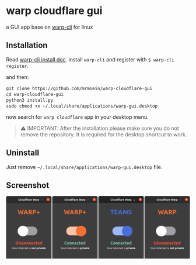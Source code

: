 # warp cloudflare gui

a GUI app base on [warp-cli](https://developers.cloudflare.com/warp-client/get-started/linux) for linux

## Installation

Read [warp-cli install doc](https://developers.cloudflare.com/warp-client/get-started/linux). install `warp-cli` and
register with `$ warp-cli register`.

and then:

```
git clone https://github.com/mrmoein/warp-cloudflare-gui
cd warp-cloudflare-gui
python3 install.py
sudo chmod +x ~/.local/share/applications/warp-gui.desktop
```

now search for `warp cloudflare` app in your desktop menu.

> ⚠️ IMPORTANT: After the installation please make sure you do not remove the repository. It is required for the desktop shortcut to work.

## Uninstall

Just remove `~/.local/share/applications/warp-gui.desktop` file.

## Screenshot

![warp cloudflare gui](icons/Screenshot.png)